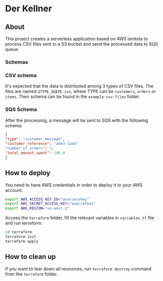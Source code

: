 # Der Kellner

## About

This project creates a serverless application based on AWS lambda to process CSV files sent to a S3 bucket and send the processed data to SQS queue.

### Schemas

### CSV schema

It's expected that the data is distributed among 3 types of CSV files.
The files are named `$TYPE_$DATE.csv`, where TYPE can be `customers`, `orders` or `items`. Their schema can be found in the `example-csv-files` folder.


### SQS Schema

After the processing, a message will be sent to SQS with the following schema:

```json
{
"type": "customer_message",
"customer_reference": "ade3-11ed"
"number_of_orders": 2,
"total_amount_spent": 190.0
}
```

## How to deploy

You need to have AWS credentials in order to deploy it to your AWS account.

```bash
export AWS_ACCESS_KEY_ID="anaccesskey"
export AWS_SECRET_ACCESS_KEY="asecretkey"
export AWS_REGION="us-west-2"
```

Access the `terraform` folder, fill the relevant variables in `variables.tf` file and run terraform:

```bash
cd terraform
terraform init
terraform apply
```

## How to clean up

If you want to tear down all resources, run `terraform destroy` command from the `terraform` folder.